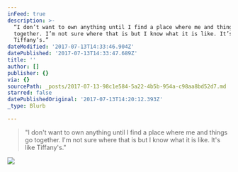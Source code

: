 ```yaml
---
inFeed: true
description: >-
  “I don’t want to own anything until I find a place where me and things go
  together. I’m not sure where that is but I know what it is like. It’s like
  Tiffany’s.”
dateModified: '2017-07-13T14:33:46.904Z'
datePublished: '2017-07-13T14:33:47.689Z'
title: ''
author: []
publisher: {}
via: {}
sourcePath: _posts/2017-07-13-98c1e584-5a22-4b5b-954a-c98aa8bd52d7.md
starred: false
datePublishedOriginal: '2017-07-13T14:20:12.393Z'
_type: Blurb

---
```

> "I don't want to own anything until I find a place where me and things go together. I'm not sure where that is but I know what it is like. It's like Tiffany's."

![](https://the-grid-user-content.s3-us-west-2.amazonaws.com/09eace0b-d27f-4e7c-b0b6-daf246717ef0.png)